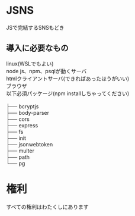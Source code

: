 # JSNS
JSで完結するSNSもどき<br>

## 導入に必要なもの
linux(WSLでもよい)<br>
node js、npm、psqlが動くサーバ<br>
htmlクライアントサーバ(できればあったほうがいい)<br>
ブラウザ<br>
以下必須パッケージ(npm installしちゃってください)<br>
<br>
├── bcryptjs<br>
├── body-parser<br>
├── cors<br>
├── express<br>
├── fs<br>
├── init<br>
├── jsonwebtoken<br>
├── multer<br>
├── path<br>
└── pg<br>

# 権利
すべての権利はわたくしにあります<br>
